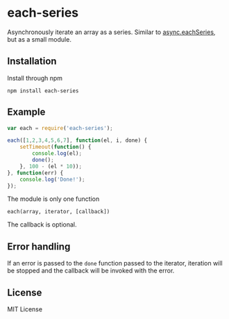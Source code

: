 # each-series

Asynchronously iterate an array as a series. Similar to  [async.eachSeries](https://github.com/caolan/async#eachseriesarr-iterator-callback), but as a small module.

## Installation

Install through npm

```
npm install each-series
```

## Example

```js
var each = require('each-series');

each([1,2,3,4,5,6,7], function(el, i, done) {
	setTimeout(function() {
		console.log(el);
		done();
	}, 100 - (el * 10));
}, function(err) {
	console.log('Done!');
});
```
The module is only one function

```
each(array, iterator, [callback])
```

The callback is optional.

## Error handling

If an error is passed to the `done` function passed to the iterator, iteration will be stopped and the callback
will be invoked with the error.

## License

MIT License
